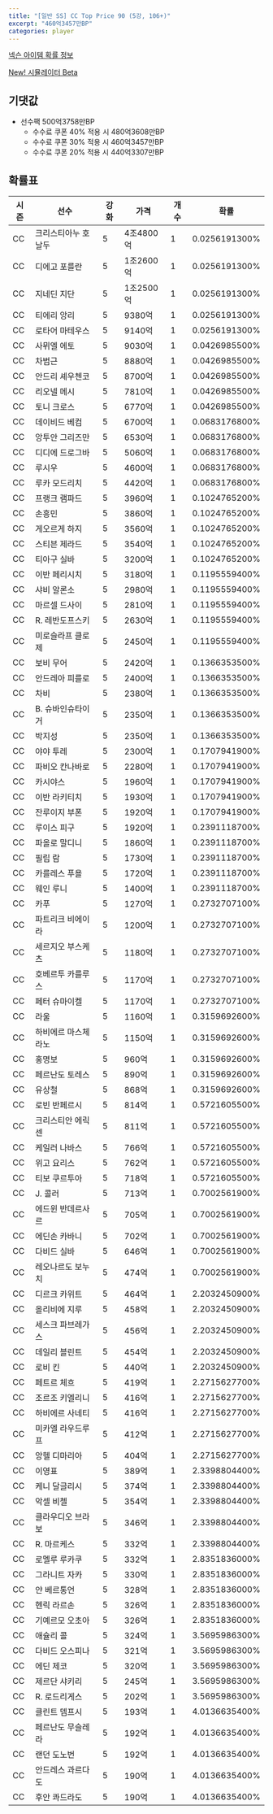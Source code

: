 ```yaml
---
title: "[일반 SS] CC Top Price 90 (5강, 106+)"
excerpt: "460억3457만BP"
categories: player
---
```

[넥슨 아이템 확률 정보](http://iteminfo.nexon.com/probability/fco?sn=7401)

[New! 시뮬레이터 Beta](/simulator/7401)
## 기댓값
- 선수팩 500억3758만BP
  - 수수료 쿠폰 40% 적용 시 480억3608만BP
  - 수수료 쿠폰 30% 적용 시 460억3457만BP
  - 수수료 쿠폰 20% 적용 시 440억3307만BP


## 확률표

|시즌|선수|강화|가격|개수|확률|
|---|---|---|---|---|---|
|CC|크리스티아누 호날두|5|4조4800억|1|0.0256191300%|
|CC|디에고 포를란|5|1조2600억|1|0.0256191300%|
|CC|지네딘 지단|5|1조2500억|1|0.0256191300%|
|CC|티에리 앙리|5|9380억|1|0.0256191300%|
|CC|로타어 마테우스|5|9140억|1|0.0256191300%|
|CC|사뮈엘 에토|5|9030억|1|0.0426985500%|
|CC|차범근|5|8880억|1|0.0426985500%|
|CC|안드리 셰우첸코|5|8700억|1|0.0426985500%|
|CC|리오넬 메시|5|7810억|1|0.0426985500%|
|CC|토니 크로스|5|6770억|1|0.0426985500%|
|CC|데이비드 베컴|5|6700억|1|0.0683176800%|
|CC|앙투안 그리즈만|5|6530억|1|0.0683176800%|
|CC|디디에 드로그바|5|5060억|1|0.0683176800%|
|CC|루시우|5|4600억|1|0.0683176800%|
|CC|루카 모드리치|5|4420억|1|0.0683176800%|
|CC|프랭크 램파드|5|3960억|1|0.1024765200%|
|CC|손흥민|5|3860억|1|0.1024765200%|
|CC|게오르게 하지|5|3560억|1|0.1024765200%|
|CC|스티븐 제라드|5|3540억|1|0.1024765200%|
|CC|티아구 실바|5|3200억|1|0.1024765200%|
|CC|이반 페리시치|5|3180억|1|0.1195559400%|
|CC|샤비 알론소|5|2980억|1|0.1195559400%|
|CC|마르셀 드사이|5|2810억|1|0.1195559400%|
|CC|R. 레반도프스키|5|2630억|1|0.1195559400%|
|CC|미로슬라프 클로제|5|2450억|1|0.1195559400%|
|CC|보비 무어|5|2420억|1|0.1366353500%|
|CC|안드레아 피를로|5|2400억|1|0.1366353500%|
|CC|차비|5|2380억|1|0.1366353500%|
|CC|B. 슈바인슈타이거|5|2350억|1|0.1366353500%|
|CC|박지성|5|2350억|1|0.1366353500%|
|CC|야야 투레|5|2300억|1|0.1707941900%|
|CC|파비오 칸나바로|5|2280억|1|0.1707941900%|
|CC|카시야스|5|1960억|1|0.1707941900%|
|CC|이반 라키티치|5|1930억|1|0.1707941900%|
|CC|잔루이지 부폰|5|1920억|1|0.1707941900%|
|CC|루이스 피구|5|1920억|1|0.2391118700%|
|CC|파올로 말디니|5|1860억|1|0.2391118700%|
|CC|필립 람|5|1730억|1|0.2391118700%|
|CC|카를레스 푸욜|5|1720억|1|0.2391118700%|
|CC|웨인 루니|5|1400억|1|0.2391118700%|
|CC|카푸|5|1270억|1|0.2732707100%|
|CC|파트리크 비에이라|5|1200억|1|0.2732707100%|
|CC|세르지오 부스케츠|5|1180억|1|0.2732707100%|
|CC|호베르투 카를루스|5|1170억|1|0.2732707100%|
|CC|페터 슈마이켈|5|1170억|1|0.2732707100%|
|CC|라울|5|1160억|1|0.3159692600%|
|CC|하비에르 마스체라노|5|1150억|1|0.3159692600%|
|CC|홍명보|5|960억|1|0.3159692600%|
|CC|페르난도 토레스|5|890억|1|0.3159692600%|
|CC|유상철|5|868억|1|0.3159692600%|
|CC|로빈 반페르시|5|814억|1|0.5721605500%|
|CC|크리스티안 에릭센|5|811억|1|0.5721605500%|
|CC|케일러 나바스|5|766억|1|0.5721605500%|
|CC|위고 요리스|5|762억|1|0.5721605500%|
|CC|티보 쿠르투아|5|718억|1|0.5721605500%|
|CC|J. 콜러|5|713억|1|0.7002561900%|
|CC|에드윈 반데르사르|5|705억|1|0.7002561900%|
|CC|에딘손 카바니|5|702억|1|0.7002561900%|
|CC|다비드 실바|5|646억|1|0.7002561900%|
|CC|레오나르도 보누치|5|474억|1|0.7002561900%|
|CC|디르크 카위트|5|464억|1|2.2032450900%|
|CC|올리비에 지루|5|458억|1|2.2032450900%|
|CC|세스크 파브레가스|5|456억|1|2.2032450900%|
|CC|데일리 블린트|5|454억|1|2.2032450900%|
|CC|로비 킨|5|440억|1|2.2032450900%|
|CC|페트르 체흐|5|419억|1|2.2715627700%|
|CC|조르조 키엘리니|5|416억|1|2.2715627700%|
|CC|하비에르 사네티|5|416억|1|2.2715627700%|
|CC|미카엘 라우드루프|5|412억|1|2.2715627700%|
|CC|앙헬 디마리아|5|404억|1|2.2715627700%|
|CC|이영표|5|389억|1|2.3398804400%|
|CC|케니 달글리시|5|374억|1|2.3398804400%|
|CC|악셀 비첼|5|354억|1|2.3398804400%|
|CC|클라우디오 브라보|5|346억|1|2.3398804400%|
|CC|R. 마르케스|5|332억|1|2.3398804400%|
|CC|로멜루 루카쿠|5|332억|1|2.8351836000%|
|CC|그라니트 자카|5|330억|1|2.8351836000%|
|CC|얀 베르통언|5|328억|1|2.8351836000%|
|CC|헨릭 라르손|5|326억|1|2.8351836000%|
|CC|기예르모 오초아|5|326억|1|2.8351836000%|
|CC|애슐리 콜|5|324억|1|3.5695986300%|
|CC|다비드 오스피나|5|321억|1|3.5695986300%|
|CC|에딘 제코|5|320억|1|3.5695986300%|
|CC|제르단 샤키리|5|245억|1|3.5695986300%|
|CC|R. 로드리게스|5|202억|1|3.5695986300%|
|CC|클린트 뎀프시|5|193억|1|4.0136635400%|
|CC|페르난도 무슬레라|5|192억|1|4.0136635400%|
|CC|랜던 도노번|5|192억|1|4.0136635400%|
|CC|안드레스 과르다도|5|190억|1|4.0136635400%|
|CC|후안 콰드라도|5|190억|1|4.0136635400%|
